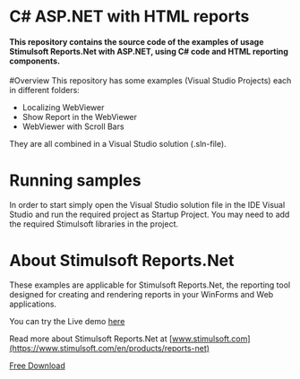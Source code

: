 # C# ASP.NET with HTML reports

#### This repository contains the source code of the examples of usage Stimulsoft Reports.Net with ASP.NET, using C# code and HTML reporting components.

#Overview
This repository has some examples (Visual Studio Projects) each in different folders:
* Localizing WebViewer
* Show Report in the WebViewer
* WebViewer with Scroll Bars


They are all combined in a Visual Studio solution (.sln-file).

# Running samples
In order to start simply open the Visual Studio solution file in the IDE Visual Studio and run the required project as Startup Project. You may need to add the required Stimulsoft libraries in the project.

# About Stimulsoft Reports.Net
These examples are applicable for Stimulsoft Reports.Net, the reporting tool designed for creating and rendering reports in your WinForms and Web applications.

You can try the Live demo [here](http://web.stimulsoft.com/) 

Read more about Stimulsoft Reports.Net at [www.stimulsoft.com](https://www.stimulsoft.com/en/products/reports-net)

[Free Download](https://www.stimulsoft.com/en/downloads/reports-net)